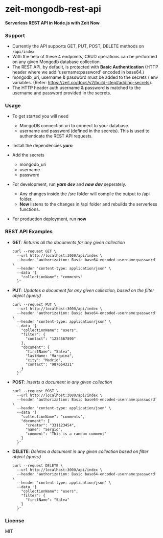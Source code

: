 # zeit-mongodb-rest-api

#### Serverless REST API in Node.js with Zeit Now

### Support
+ Currently the API supports GET, PUT, POST, DELETE methods on `/api/index`.
+ With the help of these 4 endpoints, CRUD operations can be performed on any given Mongodb database collection.
+ The REST API, by default, is protected with **Basic Authentication** (HTTP header where we add 'username:password' encoded in base64.)
+ mongodb_uri, username & password must be added to the secrets / env variables. (Refer: https://zeit.co/docs/v2/build-step#adding-secrets).
+ The HTTP header auth username & password is matched to the username and password provided in the secrets.

### Usage
+ To get started you will need 
  + MongoDB connection uri to connect to your database.
  + username and password (defined in the secrets). This is used to authenticate the REST API requests.

+ Install the dependencies ***yarn***

+ Add the secrets
  + mongodb_uri
  + username
  + password

+ For development, run ***yarn dev*** and ***now dev*** seperately. 
  + Any changes inside the /src folder will compile the output to /api folder. 
  + **Now** listens to the changes in /api folder and rebuilds the serverless functions.

+ For production deployment, run **now**

### REST API Examples
+ **GET**: *Returns all the documents for any given collection*
  ```
  curl --request GET \
    --url http://localhost:3000/api/index \
    --header 'authorization: Basic base64-encoded-username:password' \
    --header 'content-type: application/json' \
    --data '{
      "collectionName": "comments"
    }'
  ```

+ **PUT**: *Updates a document for any given collection, based on the filter object (query)*
  ```
  curl --request PUT \
    --url http://localhost:3000/api/index \
    --header 'authorization: Basic base64-encoded-username:password' \
    --header 'content-type: application/json' \
    --data '{
      "collectionName": "users",
      "filter": {
        "contact": "1234567890"
      },
      "document": {
        "firstName": "Salva",
        "lastName: "Marquina",
        "city": "Madrid",
        "contact": "987654321"
      }
    }'
  ```

+ **POST**: *Inserts a document in any given collection*
  ```
  curl --request POST \
    --url http://localhost:3000/api/index \
    --header 'authorization: Basic base64-encoded-username:password' \
    --header 'content-type: application/json' \
    --data '{
      "collectionName": "comments",
      "document": {
        "creator": "331123454",
        "name": "Sergio",
        "comment": "This is a random comment"
      }
    }'
  ```

+ **DELETE**: *Deletes a document in any given collection based on filter object (query)*
  ```
  curl --request DELETE \
    --url http://localhost:3000/api/index \
    --header 'authorization: Basic base64-encoded-username:password' \
    --header 'content-type: application/json' \
    --data '{
      "collectionName": "users",
      "filter": {
        "firstName": "Salva"
      }
    }'
  ```

### License
MIT
